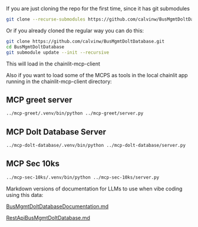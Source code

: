 
If you are just cloning the repo for the first time, since it has git submodules

```bash
git clone --recurse-submodules https://github.com/calvinw/BusMgmtDoltDatabase.git
```

Or if you already cloned the regular way you can do this:

```bash
git clone https://github.com/calvinw/BusMgmtDoltDatabase.git
cd BusMgmtDoltDatabase
git submodule update --init --recursive
```

This will load in the chainlit-mcp-client

Also if you want to load some of the MCPS as tools in the local chainlit app running in the chainlit-mcp-client directory:

## MCP greet server
```bash
../mcp-greet/.venv/bin/python ../mcp-greet/server.py
```

## MCP Dolt Database Server 
```bash
../mcp-dolt-database/.venv/bin/python ../mcp-dolt-database/server.py
```

## MCP Sec 10ks 
```bash
../mcp-sec-10ks/.venv/bin/python ../mcp-sec-10ks/server.py
```

Markdown versions of documentation for LLMs to use when vibe coding using this data:

[BusMgmtDoltDatabaseDocumentation.md](https://calvinw.github.io/BusMgmtDoltDatabase/docs/BusMgmtDoltDatabaseDocumentation.md)

[RestApiBusMgmtDoltDatabase.md](https://calvinw.github.io/BusMgmtDoltDatabase/docs/RestApiBusMgmtDoltDatabase.md)
